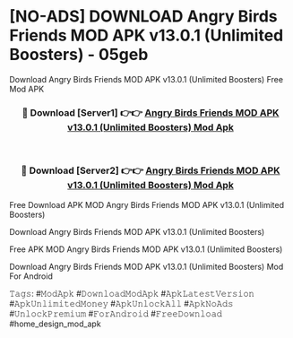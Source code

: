 # [NO-ADS] DOWNLOAD Angry Birds Friends MOD APK v13.0.1 (Unlimited Boosters) - 05geb
Download Angry Birds Friends MOD APK v13.0.1 (Unlimited Boosters) Free Mod APK

<div align="center">
<h3>🔴 Download [Server1] 👉👉 <a href="https://apk-comot.site?title=Angry_Birds_Friends_MOD_APK_v13.0.1_(Unlimited_Boosters)">Angry Birds Friends MOD APK v13.0.1 (Unlimited Boosters) Mod Apk</a></h3><br>

<h3>🔴 Download [Server2] 👉👉 <a href="https://apk-comot.site?title=Angry_Birds_Friends_MOD_APK_v13.0.1_(Unlimited_Boosters)">Angry Birds Friends MOD APK v13.0.1 (Unlimited Boosters) Mod Apk</a></h3>
</div>


Free Download APK MOD Angry Birds Friends MOD APK v13.0.1 (Unlimited Boosters)

Download Angry Birds Friends MOD APK v13.0.1 (Unlimited Boosters) 

Free APK MOD Angry Birds Friends MOD APK v13.0.1 (Unlimited Boosters) 

Download Angry Birds Friends MOD APK v13.0.1 (Unlimited Boosters) Mod For Android

𝚃𝚊𝚐𝚜: #𝙼𝚘𝚍𝙰𝚙𝚔 #𝙳𝚘𝚠𝚗𝚕𝚘𝚊𝚍𝙼𝚘𝚍𝙰𝚙𝚔 #𝙰𝚙𝚔𝙻𝚊𝚝𝚎𝚜𝚝𝚅𝚎𝚛𝚜𝚒𝚘𝚗 #𝙰𝚙𝚔𝚄𝚗𝚕𝚒𝚖𝚒𝚝𝚎𝚍𝙼𝚘𝚗𝚎𝚢 #𝙰𝚙𝚔𝚄𝚗𝚕𝚘𝚌𝚔𝙰𝚕𝚕 #𝙰𝚙𝚔𝙽𝚘𝙰𝚍𝚜 #𝚄𝚗𝚕𝚘𝚌𝚔𝙿𝚛𝚎𝚖𝚒𝚞𝚖 #𝙵𝚘𝚛𝙰𝚗𝚍𝚛𝚘𝚒𝚍 #𝙵𝚛𝚎𝚎𝙳𝚘𝚠𝚗𝚕𝚘𝚊𝚍 #home_design_mod_apk